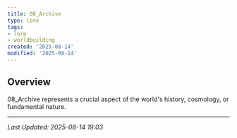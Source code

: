 ```yaml
---
title: 08_Archive
type: lore
tags:
- lore
- worldbuilding
created: '2025-08-14'
modified: '2025-08-14'
---
```


## Overview

08_Archive represents a crucial aspect of the world's history, cosmology, or fundamental nature.

---

*Last Updated: 2025-08-14 19:03*
